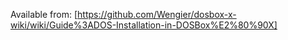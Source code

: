 Available from: [https://github.com/Wengier/dosbox-x-wiki/wiki/Guide%3ADOS-Installation-in-DOSBox%E2%80%90X]
